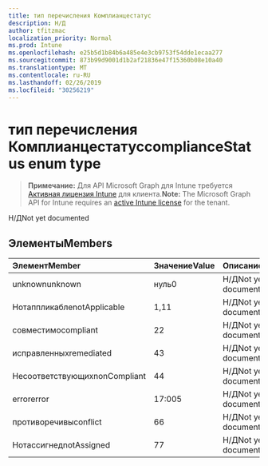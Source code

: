 ```yaml
---
title: тип перечисления Комплианцестатус
description: Н/Д
author: tfitzmac
localization_priority: Normal
ms.prod: Intune
ms.openlocfilehash: e25b5d1b84b6a485e4e3cb9753f54dde1ecaa277
ms.sourcegitcommit: 873b99d9001d1b2af21836e47f15360b08e10a40
ms.translationtype: MT
ms.contentlocale: ru-RU
ms.lasthandoff: 02/26/2019
ms.locfileid: "30256219"
---
```

# <a name="compliancestatus-enum-type"></a><span data-ttu-id="7d260-103">тип перечисления Комплианцестатус</span><span class="sxs-lookup"><span data-stu-id="7d260-103">complianceStatus enum type</span></span>

> <span data-ttu-id="7d260-104">**Примечание:** Для API Microsoft Graph для Intune требуется [Активная лицензия Intune](https://go.microsoft.com/fwlink/?linkid=839381) для клиента.</span><span class="sxs-lookup"><span data-stu-id="7d260-104">**Note:** The Microsoft Graph API for Intune requires an [active Intune license](https://go.microsoft.com/fwlink/?linkid=839381) for the tenant.</span></span>

<span data-ttu-id="7d260-105">Н/Д</span><span class="sxs-lookup"><span data-stu-id="7d260-105">Not yet documented</span></span>

## <a name="members"></a><span data-ttu-id="7d260-106">Элементы</span><span class="sxs-lookup"><span data-stu-id="7d260-106">Members</span></span>
|<span data-ttu-id="7d260-107">Элемент</span><span class="sxs-lookup"><span data-stu-id="7d260-107">Member</span></span>|<span data-ttu-id="7d260-108">Значение</span><span class="sxs-lookup"><span data-stu-id="7d260-108">Value</span></span>|<span data-ttu-id="7d260-109">Описание</span><span class="sxs-lookup"><span data-stu-id="7d260-109">Description</span></span>|
|:---|:---|:---|
|<span data-ttu-id="7d260-110">unknown</span><span class="sxs-lookup"><span data-stu-id="7d260-110">unknown</span></span>|<span data-ttu-id="7d260-111">нуль</span><span class="sxs-lookup"><span data-stu-id="7d260-111">0</span></span>|<span data-ttu-id="7d260-112">Н/Д</span><span class="sxs-lookup"><span data-stu-id="7d260-112">Not yet documented</span></span>|
|<span data-ttu-id="7d260-113">Нотаппликабле</span><span class="sxs-lookup"><span data-stu-id="7d260-113">notApplicable</span></span>|<span data-ttu-id="7d260-114">1,1</span><span class="sxs-lookup"><span data-stu-id="7d260-114">1</span></span>|<span data-ttu-id="7d260-115">Н/Д</span><span class="sxs-lookup"><span data-stu-id="7d260-115">Not yet documented</span></span>|
|<span data-ttu-id="7d260-116">совместимо</span><span class="sxs-lookup"><span data-stu-id="7d260-116">compliant</span></span>|<span data-ttu-id="7d260-117">2</span><span class="sxs-lookup"><span data-stu-id="7d260-117">2</span></span>|<span data-ttu-id="7d260-118">Н/Д</span><span class="sxs-lookup"><span data-stu-id="7d260-118">Not yet documented</span></span>|
|<span data-ttu-id="7d260-119">исправленных</span><span class="sxs-lookup"><span data-stu-id="7d260-119">remediated</span></span>|<span data-ttu-id="7d260-120">4</span><span class="sxs-lookup"><span data-stu-id="7d260-120">3</span></span>|<span data-ttu-id="7d260-121">Н/Д</span><span class="sxs-lookup"><span data-stu-id="7d260-121">Not yet documented</span></span>|
|<span data-ttu-id="7d260-122">Несоответствующих</span><span class="sxs-lookup"><span data-stu-id="7d260-122">nonCompliant</span></span>|<span data-ttu-id="7d260-123">4</span><span class="sxs-lookup"><span data-stu-id="7d260-123">4</span></span>|<span data-ttu-id="7d260-124">Н/Д</span><span class="sxs-lookup"><span data-stu-id="7d260-124">Not yet documented</span></span>|
|<span data-ttu-id="7d260-125">error</span><span class="sxs-lookup"><span data-stu-id="7d260-125">error</span></span>|<span data-ttu-id="7d260-126">17:00</span><span class="sxs-lookup"><span data-stu-id="7d260-126">5</span></span>|<span data-ttu-id="7d260-127">Н/Д</span><span class="sxs-lookup"><span data-stu-id="7d260-127">Not yet documented</span></span>|
|<span data-ttu-id="7d260-128">противоречивы</span><span class="sxs-lookup"><span data-stu-id="7d260-128">conflict</span></span>|<span data-ttu-id="7d260-129">6</span><span class="sxs-lookup"><span data-stu-id="7d260-129">6</span></span>|<span data-ttu-id="7d260-130">Н/Д</span><span class="sxs-lookup"><span data-stu-id="7d260-130">Not yet documented</span></span>|
|<span data-ttu-id="7d260-131">Нотассигнед</span><span class="sxs-lookup"><span data-stu-id="7d260-131">notAssigned</span></span>|<span data-ttu-id="7d260-132">7</span><span class="sxs-lookup"><span data-stu-id="7d260-132">7</span></span>|<span data-ttu-id="7d260-133">Н/Д</span><span class="sxs-lookup"><span data-stu-id="7d260-133">Not yet documented</span></span>|



